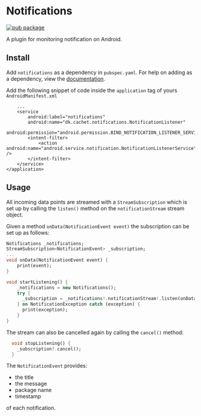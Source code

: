 # Notifications

[![pub package](https://img.shields.io/pub/v/notifications.svg)](https://pub.dartlang.org/packages/notifications)

A plugin for monitoring notification on Android. 

## Install

Add `notifications` as a dependency in  `pubspec.yaml`. For help on adding as a dependency, view the [documentation](https://flutter.io/using-packages/).

Add the following snippet of code inside the `application` tag of yours `AndroidManifest.xml`

```
    ...
    <service
        android:label="notifications"
        android:name="dk.cachet.notifications.NotificationListener"
        android:permission="android.permission.BIND_NOTIFICATION_LISTENER_SERVICE">
        <intent-filter>
            <action android:name="android.service.notification.NotificationListenerService" />
        </intent-filter>
    </service>
</application>
```

## Usage
All incoming data points are streamed with a `StreamSubscription` which is set up by calling the `listen()` method on the `notificationStream` stream object.

Given a method `onData(NotificationEvent event)` the subscription can be set up as follows:

```dart
Notifications _notifications;
StreamSubscription<NotificationEvent> _subscription;
...
void onData(NotificationEvent event) {
    print(event);
}

void startListening() {
    _notifications = new Notifications();
    try {
      _subscription = _notifications!.notificationStream!.listen(onData);
    } on NotificationException catch (exception) {
      print(exception);
    }
}
```

The stream can also be cancelled again by calling the `cancel()` method:

```dart
  void stopListening() {
    _subscription?.cancel();
  }
```

The `NotificationEvent` provides:

* the title
* the message
* package name
* timestamp

of each notification.
